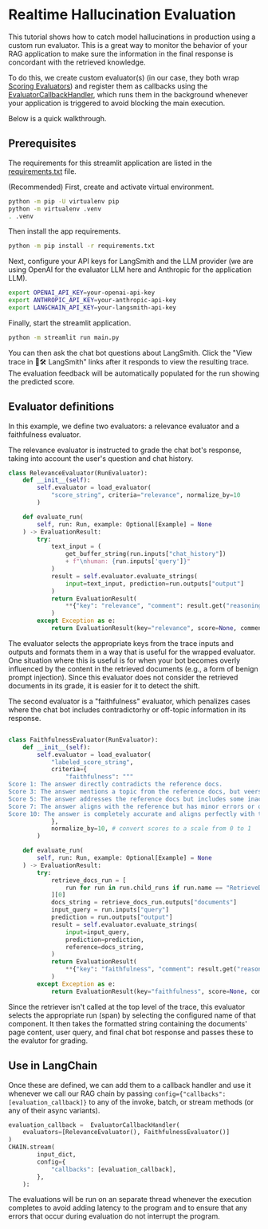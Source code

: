 # Realtime Hallucination Evaluation

This tutorial shows how to catch model hallucinations in production using a custom run evaluator. This is a great way to
monitor the behavior of your RAG application to make sure the information in the final response is concordant with the retrieved knowledge.

To do this, we create custom evaluator(s) (in our case, they both wrap [Scoring Evaluators](https://python.langchain.com/docs/guides/evaluation/string/scoring_eval_chain)) and register them as callbacks using the [EvaluatorCallbackHandler](https://api.python.langchain.com/en/latest/callbacks/langchain.callbacks.tracers.evaluation.EvaluatorCallbackHandler.html), which runs them in the background whenever your application is triggered to avoid blocking the main execution.


Below is a quick walkthrough.


## Prerequisites

The requirements for this streamlit application are listed in the [requirements.txt](./requirements.txt) file. 

(Recommended) First, create and activate virtual environment.
```bash
python -m pip -U virtualenv pip
python -m virtualenv .venv
. .venv
```

Then install the app requirements.
```bash
python -m pip install -r requirements.txt
```

Next, configure your API keys for LangSmith and the LLM provider (we are using OpenAI for the evaluator LLM here and Anthropic for the application LLM).

```bash
export OPENAI_API_KEY=your-openai-api-key
export ANTHROPIC_API_KEY=your-anthropic-api-key
export LANGCHAIN_API_KEY=your-langsmith-api-key
```

Finally, start the streamlit application.

```bash
python -m streamlit run main.py
```

You can then ask the chat bot questions about LangSmith. Click the "View trace in 🦜🛠️ LangSmith" links after it responds to view the resulting trace. The evaluation feedback will be automatically populated for the run showing the predicted score.


## Evaluator definitions

In this example, we define two evaluators: a relevance evaluator and a faithfulness evaluator.

The relevance evaluator is instructed to grade the chat bot's response, taking into account the user's question and chat history. 

```python
class RelevanceEvaluator(RunEvaluator):
    def __init__(self):
        self.evaluator = load_evaluator(
            "score_string", criteria="relevance", normalize_by=10
        )

    def evaluate_run(
        self, run: Run, example: Optional[Example] = None
    ) -> EvaluationResult:
        try:
            text_input = (
                get_buffer_string(run.inputs["chat_history"])
                + f"\nhuman: {run.inputs['query']}"
            )
            result = self.evaluator.evaluate_strings(
                input=text_input, prediction=run.outputs["output"]
            )
            return EvaluationResult(
                **{"key": "relevance", "comment": result.get("reasoning"), **result}
            )
        except Exception as e:
            return EvaluationResult(key="relevance", score=None, comment=repr(e))

```

The evaluator selects the appropriate keys from the trace inputs and outputs and formats them in a way that is useful for the wrapped evaluator. One situation where this is useful is for when your bot becomes overly influenced by the content in the retrieved documents (e.g., a form of benign prompt injection). Since this evaluator does not consider the retrieved documents in its grade, it is easier for it to detect the shift. 

The second evaluator is a "faithfulness" evaluator, which penalizes cases where the chat bot includes contradictorhy or off-topic information in its response.

```python

class FaithfulnessEvaluator(RunEvaluator):
    def __init__(self):
        self.evaluator = load_evaluator(
            "labeled_score_string",
            criteria={
                "faithfulness": """
Score 1: The answer directly contradicts the reference docs.
Score 3: The answer mentions a topic from the reference docs, but veers off-topic or misinterprets the source.
Score 5: The answer addresses the reference docs but includes some inaccuracies or misconceptions.
Score 7: The answer aligns with the reference but has minor errors or omissions.
Score 10: The answer is completely accurate and aligns perfectly with the reference docs."""
            },
            normalize_by=10, # convert scores to a scale from 0 to 1
        )

    def evaluate_run(
        self, run: Run, example: Optional[Example] = None
    ) -> EvaluationResult:
        try:
            retrieve_docs_run = [
                run for run in run.child_runs if run.name == "RetrieveDocs"
            ][0]
            docs_string = retrieve_docs_run.outputs["documents"]
            input_query = run.inputs["query"]
            prediction = run.outputs["output"]
            result = self.evaluator.evaluate_strings(
                input=input_query,
                prediction=prediction,
                reference=docs_string,
            )
            return EvaluationResult(
                **{"key": "faithfulness", "comment": result.get("reasoning"), **result}
            )
        except Exception as e:
            return EvaluationResult(key="faithfulness", score=None, comment=repr(e))
```

Since the retriever isn't called at the top level of the trace, this evaluator selects the appropriate run (span) by selecting the configured name of that component. It then takes the formatted string containing the documents' page content, user query, and final chat bot response and passes these to the evalutor for grading.


## Use in LangChain

Once these are defined, we can add them to a callback handler and use it whenever we call our RAG chain by passing `config={"callbacks": [evaluation_callback]}` to any of the invoke, batch, or stream methods (or any of their async variants).

```python
evaluation_callback =  EvaluatorCallbackHandler(
    evaluators=[RelevanceEvaluator(), FaithfulnessEvaluator()]
)
CHAIN.stream(
        input_dict,
        config={
            "callbacks": [evaluation_callback],
        },
    ):
```

The evaluations will be run on an separate thread whenever the execution completes to avoid adding latency to the program and to ensure that any errors that occur during evaluation do not interrupt the program.
